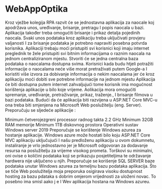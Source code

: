 # WebAppOptika
Kroz vježbe kolegija RPA razvit će se jednostavna aplikacija za naocale koj apodržava unos, uređivanje, brisanje, pretragu I popis naocala u bazi. Aplikacija također treba omogućiti brisanje i prikaz detalja pojedinih naocala. Svaki unos podataka kroz aplikaciju treba uključivati provjeru valjanosti I za brisanje podataka je potrebno napraviti posebna potvrda korisnika.
Aplikaciji trebaju moći pristupiti svi korisnici koji imaju internet preglednik te žele pristupiti svi bitnim informacijama o raznim naocala na jednom centraliziranom mjestu.
Stvoriti će se jedna centralna baza podataka o naocalama dostupna svima. Korisnici kada budu htjeli potražiti informacije o naocalama neće više morat pretraživati putem Google-a I koristiti više izvora za dobivanje informacija o nekim naocalama jer će kroz aplikaciju moći dobiti sve potrebne informacije na jednom mjestu Aplikacija će biti dostupna putem internet zahvaljujući tome korisnik ima mogućnost korištenja aplikacije u bilo koje vrijeme.
Aolikacija mora omogućiti spremanje, uređivanje, pretraživanje, prikaz, traženje., I brisanje filmova u bazi podataka.
Budući da će aplikacija biti razvijena u ASP.NET Core MVC-u ona treba biti smjenjena na Microsoft Web poslužitelju (eng. Server). Preporučuju se sljedeće aplikacije :

Minimum četverojezgreni processor radnog takta 2.2 GHz
Minimum 32GB RAM memorije
Minimum 1TB diskovnog prostora
Operativni sustav Windows server 2019
Preporučuje se korištenje Windows azurea za hostanje aplikacije.
 Windows azure može hostati bilo koju ASP.NET Core MVC aplikaciju uključujući I našu predloženu aplikaciju u ovom dokumnetu, instaliranje je vrlo jednostavno jer je Microsoft odgovoran za dodavanje resursa na poslužitelju za vrijeme visokog prometa. 
Torškovi su minimalni, oni ovise o količini podataka koji se prikazuju posjetiteljima te održavanje hardwera nije uključeno u njih.
Preporučuje se korišenje SQL SERVER baze podataka unutar Windows azurea za temeljnu bazu podataka aplikacija. Što se tiče Web poslužitelja moja preporuka osigirava visoku dostupnost hosting za bazu pdataka s dobrim omjerom vrijednosti za uloženi novac. To posebno ima smisl aako j e I Wev aplikacija hostana na Windows azureu. 
